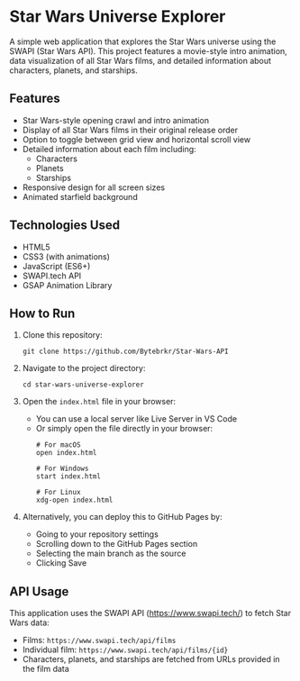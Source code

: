 # Star Wars Universe Explorer

A simple web application that explores the Star Wars universe using the SWAPI (Star Wars API). This project features a movie-style intro animation, data visualization of all Star Wars films, and detailed information about characters, planets, and starships.

## Features

- Star Wars-style opening crawl and intro animation
- Display of all Star Wars films in their original release order
- Option to toggle between grid view and horizontal scroll view
- Detailed information about each film including:
  - Characters
  - Planets
  - Starships
- Responsive design for all screen sizes
- Animated starfield background

## Technologies Used

- HTML5
- CSS3 (with animations)
- JavaScript (ES6+)
- SWAPI.tech API
- GSAP Animation Library

## How to Run

1. Clone this repository:
   ```
   git clone https://github.com/Bytebrkr/Star-Wars-API
   ```

2. Navigate to the project directory:
   ```
   cd star-wars-universe-explorer
   ```

3. Open the `index.html` file in your browser:
   - You can use a local server like Live Server in VS Code
   - Or simply open the file directly in your browser:
     ```
     # For macOS
     open index.html
     
     # For Windows
     start index.html
     
     # For Linux
     xdg-open index.html
     ```

4. Alternatively, you can deploy this to GitHub Pages by:
   - Going to your repository settings
   - Scrolling down to the GitHub Pages section
   - Selecting the main branch as the source
   - Clicking Save

## API Usage

This application uses the SWAPI API (https://www.swapi.tech/) to fetch Star Wars data:

- Films: `https://www.swapi.tech/api/films`
- Individual film: `https://www.swapi.tech/api/films/{id}`
- Characters, planets, and starships are fetched from URLs provided in the film data
